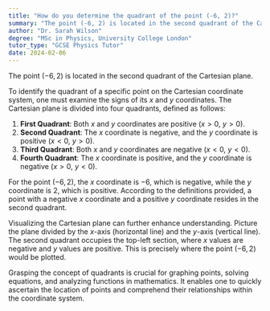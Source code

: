 ```yaml
---
title: "How do you determine the quadrant of the point (-6, 2)?"
summary: "The point (-6, 2) is located in the second quadrant of the Cartesian coordinate system, where x-coordinates are negative and y-coordinates are positive."
author: "Dr. Sarah Wilson"
degree: "MSc in Physics, University College London"
tutor_type: "GCSE Physics Tutor"
date: 2024-02-06
---
```


The point $(-6, 2)$ is located in the second quadrant of the Cartesian plane.

To identify the quadrant of a specific point on the Cartesian coordinate system, one must examine the signs of its $x$ and $y$ coordinates. The Cartesian plane is divided into four quadrants, defined as follows:

1. **First Quadrant**: Both $x$ and $y$ coordinates are positive ($x > 0$, $y > 0$).
2. **Second Quadrant**: The $x$ coordinate is negative, and the $y$ coordinate is positive ($x < 0$, $y > 0$).
3. **Third Quadrant**: Both $x$ and $y$ coordinates are negative ($x < 0$, $y < 0$).
4. **Fourth Quadrant**: The $x$ coordinate is positive, and the $y$ coordinate is negative ($x > 0$, $y < 0$).

For the point $(-6, 2)$, the $x$ coordinate is $-6$, which is negative, while the $y$ coordinate is $2$, which is positive. According to the definitions provided, a point with a negative $x$ coordinate and a positive $y$ coordinate resides in the second quadrant.

Visualizing the Cartesian plane can further enhance understanding. Picture the plane divided by the $x$-axis (horizontal line) and the $y$-axis (vertical line). The second quadrant occupies the top-left section, where $x$ values are negative and $y$ values are positive. This is precisely where the point $(-6, 2)$ would be plotted.

Grasping the concept of quadrants is crucial for graphing points, solving equations, and analyzing functions in mathematics. It enables one to quickly ascertain the location of points and comprehend their relationships within the coordinate system.
    